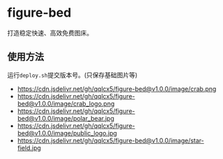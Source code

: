 # figure-bed

打造稳定快速、高效免费图床。

## 使用方法

运行`deploy.sh`提交版本号。(只保存基础图片等)

- https://cdn.jsdelivr.net/gh/qqlcx5/figure-bed@v1.0.0/image/crab.png
- https://cdn.jsdelivr.net/gh/qqlcx5/figure-bed@v1.0.0/image/crab_logo.png
- https://cdn.jsdelivr.net/gh/qqlcx5/figure-bed@v1.0.0/image/polar_bear.jpg
- https://cdn.jsdelivr.net/gh/qqlcx5/figure-bed@v1.0.0/image/public_logo.jpg
- https://cdn.jsdelivr.net/gh/qqlcx5/figure-bed@v1.0.0/image/star-field.jpg